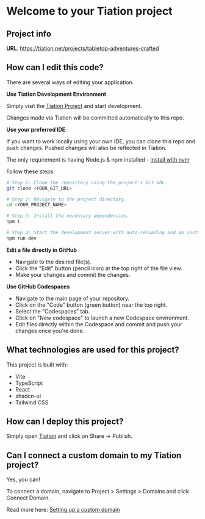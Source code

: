 # Welcome to your Tiation project

## Project info

**URL**: https://tiation.net/projects/tabletop-adventures-crafted

## How can I edit this code?

There are several ways of editing your application.

**Use Tiation Development Environment**

Simply visit the [Tiation Project](https://tiation.net/projects/tabletop-adventures-crafted) and start development.

Changes made via Tiation will be committed automatically to this repo.

**Use your preferred IDE**

If you want to work locally using your own IDE, you can clone this repo and push changes. Pushed changes will also be reflected in Tiation.

The only requirement is having Node.js & npm installed - [install with nvm](https://github.com/nvm-sh/nvm#installing-and-updating)

Follow these steps:

```sh
# Step 1: Clone the repository using the project's Git URL.
git clone <YOUR_GIT_URL>

# Step 2: Navigate to the project directory.
cd <YOUR_PROJECT_NAME>

# Step 3: Install the necessary dependencies.
npm i

# Step 4: Start the development server with auto-reloading and an instant preview.
npm run dev
```

**Edit a file directly in GitHub**

- Navigate to the desired file(s).
- Click the "Edit" button (pencil icon) at the top right of the file view.
- Make your changes and commit the changes.

**Use GitHub Codespaces**

- Navigate to the main page of your repository.
- Click on the "Code" button (green button) near the top right.
- Select the "Codespaces" tab.
- Click on "New codespace" to launch a new Codespace environment.
- Edit files directly within the Codespace and commit and push your changes once you're done.

## What technologies are used for this project?

This project is built with:

- Vite
- TypeScript
- React
- shadcn-ui
- Tailwind CSS

## How can I deploy this project?

Simply open [Tiation](https://tiation.net/projects/tabletop-adventures-crafted) and click on Share -> Publish.

## Can I connect a custom domain to my Tiation project?

Yes, you can!

To connect a domain, navigate to Project > Settings > Domains and click Connect Domain.

Read more here: [Setting up a custom domain](https://docs.tiation.net/tips-tricks/custom-domain#step-by-step-guide)

